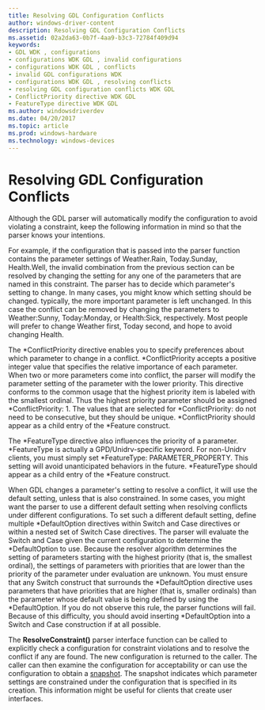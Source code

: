 ```yaml
---
title: Resolving GDL Configuration Conflicts
author: windows-driver-content
description: Resolving GDL Configuration Conflicts
ms.assetid: 02a2da63-0b7f-4aa9-b3c3-72784f409d94
keywords:
- GDL WDK , configurations
- configurations WDK GDL , invalid configurations
- configurations WDK GDL , conflicts
- invalid GDL configurations WDK
- configurations WDK GDL , resolving conflicts
- resolving GDL configuration conflicts WDK GDL
- ConflictPriority directive WDK GDL
- FeatureType directive WDK GDL
ms.author: windowsdriverdev
ms.date: 04/20/2017
ms.topic: article
ms.prod: windows-hardware
ms.technology: windows-devices
---
```


# Resolving GDL Configuration Conflicts


Although the GDL parser will automatically modify the configuration to avoid violating a constraint, keep the following information in mind so that the parser knows your intentions.

For example, if the configuration that is passed into the parser function contains the parameter settings of Weather.Rain, Today.Sunday, Health.Well, the invalid combination from the previous section can be resolved by changing the setting for any one of the parameters that are named in this constraint. The parser has to decide which parameter's setting to change. In many cases, you might know which setting should be changed. typically, the more important parameter is left unchanged. In this case the conflict can be removed by changing the parameters to Weather:Sunny, Today:Monday, or Health:Sick, respectively. Most people will prefer to change Weather first, Today second, and hope to avoid changing Health.

The \*ConflictPriority directive enables you to specify preferences about which parameter to change in a conflict. \*ConflictPriority accepts a positive integer value that specifies the relative importance of each parameter. When two or more parameters come into conflict, the parser will modify the parameter setting of the parameter with the lower priority. This directive conforms to the common usage that the highest priority item is labeled with the smallest ordinal. Thus the highest priority parameter should be assigned \*ConflictPriority: 1. The values that are selected for \*ConflictPriority: do not need to be consecutive, but they should be unique. \*ConflictPriority should appear as a child entry of the \*Feature construct.

The \*FeatureType directive also influences the priority of a parameter. \*FeatureType is actually a GPD/Unidrv-specific keyword. For non-Unidrv clients, you must simply set \*FeatureType: PARAMETER\_PROPERTY. This setting will avoid unanticipated behaviors in the future. \*FeatureType should appear as a child entry of the \*Feature construct.

When GDL changes a parameter's setting to resolve a conflict, it will use the default setting, unless that is also constrained. In some cases, you might want the parser to use a different default setting when resolving conflicts under different configurations. To set such a different default setting, define multiple \*DefaultOption directives within Switch and Case directives or within a nested set of Switch Case directives. The parser will evaluate the Switch and Case given the current configuration to determine the \*DefaultOption to use. Because the resolver algorithm determines the setting of parameters starting with the highest priority (that is, the smallest ordinal), the settings of parameters with priorities that are lower than the priority of the parameter under evaluation are unknown. You must ensure that any Switch construct that surrounds the \*DefaultOption directive uses parameters that have priorities that are higher (that is, smaller ordinals) than the parameter whose default value is being defined by using the \*DefaultOption. If you do not observe this rule, the parser functions will fail. Because of this difficulty, you should avoid inserting \*DefaultOption into a Switch and Case construction if at all possible.

The **ResolveConstraint()** parser interface function can be called to explicitly check a configuration for constraint violations and to resolve the conflict if any are found. The new configuration is returned to the caller. The caller can then examine the configuration for acceptability or can use the configuration to obtain a [snapshot](gdl-snapshots.md). The snapshot indicates which parameter settings are constrained under the configuration that is specified in its creation. This information might be useful for clients that create user interfaces.

 

 




